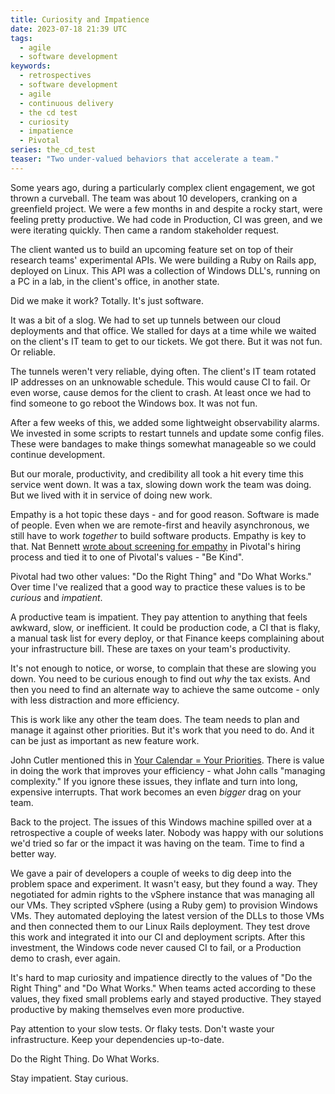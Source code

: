 ```yaml
---
title: Curiosity and Impatience
date: 2023-07-18 21:39 UTC
tags:
  - agile
  - software development
keywords:
  - retrospectives
  - software development
  - agile
  - continuous delivery
  - the cd test
  - curiosity
  - impatience
  - Pivotal
series: the_cd_test
teaser: "Two under-valued behaviors that accelerate a team."
---
```

[tbm]: https://cutlefish.substack.com/p/tbm-4952-your-calendar-your-priorities
[nat1]: https://www.simplermachines.com/notes-on-the-pivotal-interview-process/
[nat2]: https://www.simplermachines.com/do-what-works-was-the-hard-part/

Some years ago, during a particularly complex client engagement, we got thrown a curveball. The team was about 10 developers, cranking on a greenfield project. We were a few months in and despite a rocky start, were feeling pretty productive. We had code in Production, CI was green, and we were iterating quickly. Then came a random stakeholder request.

The client wanted us to build an upcoming feature set on top of their research teams' experimental APIs. We were building a Ruby on Rails app, deployed on Linux. This API was a collection of Windows DLL's, running on a PC in a lab, in the client's office, in another state.

Did we make it work? Totally. It's just software.

It was a bit of a slog. We had to set up tunnels between our cloud deployments and that office. We stalled for days at a time while we waited on the client's IT team to get to our tickets. We got there. But it was not fun. Or reliable.

The tunnels weren't very reliable, dying often. The client's IT team rotated IP addresses on an unknowable schedule. This would cause CI to fail. Or even worse, cause demos for the client to crash. At least once we had to find someone to go reboot the Windows box. It was not fun.

After a few weeks of this, we added some lightweight observability alarms. We invested in some scripts to restart tunnels and update some config files. These were bandages to make things somewhat manageable so we could continue development.

But our morale, productivity, and credibility all took a hit every time this service went down. It was a tax, slowing down work the team was doing. But we lived with it in service of doing new work.

Empathy is a hot topic these days - and for good reason. Software is made of people. Even when we are remote-first and heavily asynchronous, we still have to work _together_ to build software products. Empathy is key to that. Nat Bennett [wrote about screening for empathy][nat1] in Pivotal's hiring process and tied it to one of Pivotal's values - "Be Kind".

Pivotal had two other values: "Do the Right Thing" and "Do What Works." Over time I've realized that a good way to practice these values is to be _curious_ and _impatient_.

A productive team is impatient. They pay attention to anything that feels awkward, slow, or inefficient. It could be production code, a CI that is flaky, a manual task list for every deploy, or that Finance keeps complaining about your infrastructure bill. These are taxes on your team's productivity.

It's not enough to notice, or worse, to complain that these are slowing you down. You need to be curious enough to find out _why_ the tax exists. And then you need to find an alternate way to achieve the same outcome - only with less distraction and more efficiency.

This is work like any other the team does. The team needs to plan and manage it against other priorities. But it's work that you need to do. And it can be just as important as new feature work.

John Cutler mentioned this in [Your Calendar = Your Priorities][tbm]. There is value in doing the work that improves your efficiency - what John calls "managing complexity." If you ignore these issues, they inflate and turn into long, expensive interrupts. That work becomes an even _bigger_ drag on your team.

Back to the project. The issues of this Windows machine spilled over at a retrospective a couple of weeks later. Nobody was happy with our solutions we'd tried so far or the impact it was having on the team. Time to find a better way.

We gave a pair of developers a couple of weeks to dig deep into the problem space and experiment. It wasn't easy, but they found a way. They negotiated for admin rights to the vSphere instance that was managing all our VMs. They scripted vSphere (using a Ruby gem) to provision Windows VMs. They automated deploying the latest version of the DLLs to those VMs and then connected them to our Linux Rails deployment. They test drove this work and integrated it into our CI and deployment scripts. After this investment, the Windows code never caused CI to fail, or a Production demo to crash, ever again.

It's hard to map curiosity and impatience directly to the values of "Do the Right Thing" and "Do What Works." When teams acted according to these values, they fixed small problems early and stayed productive. They stayed productive by making themselves even more productive.

Pay attention to your slow tests. Or flaky tests. Don't waste your infrastructure. Keep your dependencies up-to-date.

Do the Right Thing. Do What Works.

Stay impatient. Stay curious.
